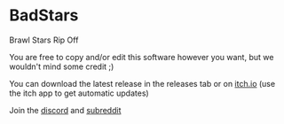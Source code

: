 # BadStars
Brawl Stars Rip Off

You are free to copy and/or edit this software however you want, but we wouldn't mind some credit ;)

You can download the latest release in the releases tab or on [itch.io](https://iddmeister.itch.io/bad-stars) (use the itch app to get automatic updates)

Join the [discord](https://discord.gg/WWnVqfR) and [subreddit](https://www.reddit.com/r/BadStars/)
